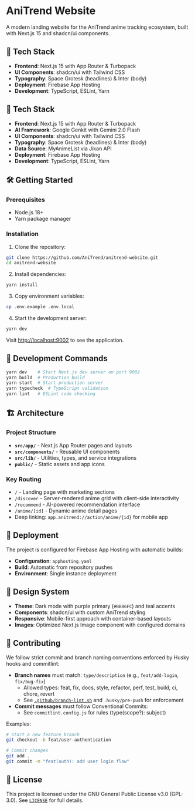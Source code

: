 # AniTrend Website

A modern landing website for the AniTrend anime tracking ecosystem, built with Next.js 15 and shadcn/ui components.

## 🚀 Tech Stack

- **Frontend**: Next.js 15 with App Router & Turbopack
- **UI Components**: shadcn/ui with Tailwind CSS
- **Typography**: Space Grotesk (headlines) & Inter (body)
- **Deployment**: Firebase App Hosting
- **Development**: TypeScript, ESLint, Yarn

## 🚀 Tech Stack

- **Frontend**: Next.js 15 with App Router & Turbopack
- **AI Framework**: Google Genkit with Gemini 2.0 Flash
- **UI Components**: shadcn/ui with Tailwind CSS
- **Typography**: Space Grotesk (headlines) & Inter (body)
- **Data Source**: MyAnimeList via Jikan API
- **Deployment**: Firebase App Hosting
- **Development**: TypeScript, ESLint, Yarn

## 🛠️ Getting Started

### Prerequisites

- Node.js 18+
- Yarn package manager

### Installation

1. Clone the repository:

```bash
git clone https://github.com/AniTrend/anitrend-website.git
cd anitrend-website
```

2. Install dependencies:

```bash
yarn install
```

3. Copy environment variables:

```bash
cp .env.example .env.local
```

4. Start the development server:

```bash
yarn dev
```

Visit [http://localhost:9002](http://localhost:9002) to see the application.

## 📜 Development Commands

```bash
yarn dev    # Start Next.js dev server on port 9002
yarn build  # Production build
yarn start  # Start production server
yarn typecheck  # TypeScript validation
yarn lint   # ESLint code checking
```

## 🏗️ Architecture

### Project Structure

- **`src/app/`** - Next.js App Router pages and layouts
- **`src/components/`** - Reusable UI components
- **`src/lib/`** - Utilities, types, and service integrations
- **`public/`** - Static assets and app icons

### Key Routing

- `/` - Landing page with marketing sections
- `/discover` - Server-rendered anime grid with client-side interactivity
- `/recommend` - AI-powered recommendation interface
- `/anime/[id]` - Dynamic anime detail pages
- Deep linking: `app.anitrend://action/anime/{id}` for mobile app

<!-- External integrations handled via services; Jikan API integration in code under src/lib/anime-service -->

## 🚢 Deployment

The project is configured for Firebase App Hosting with automatic builds:

- **Configuration**: `apphosting.yaml`
- **Build**: Automatic from repository pushes
- **Environment**: Single instance deployment

## 🎨 Design System

- **Theme**: Dark mode with purple primary (`#BB86FC`) and teal accents
- **Components**: shadcn/ui with custom AniTrend styling
- **Responsive**: Mobile-first approach with container-based layouts
- **Images**: Optimized Next.js Image component with configured domains

## 🤝 Contributing

We follow strict commit and branch naming conventions enforced by Husky hooks and commitlint:

- **Branch names** must match: `type/description` (e.g., `feat/add-login`, `fix/bug-fix`)
  - Allowed types: feat, fix, docs, style, refactor, perf, test, build, ci, chore, revert
  - See [`.github/branch-lint.sh`](.github/branch-lint.sh) and `.husky/pre-push` for enforcement
- **Commit messages** must follow Conventional Commits:
  - See `commitlint.config.js` for rules (type(scope?): subject)

Examples:

```bash
# Start a new feature branch
git checkout -b feat/user-authentication

# Commit changes
git add .
git commit -m "feat(auth): add user login flow"
```

## 📄 License

This project is licensed under the GNU General Public License v3.0 (GPL-3.0).
See [`LICENSE`](LICENSE) for full details.
